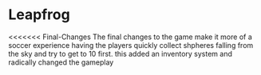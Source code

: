 # Leapfrog

<<<<<<< Final-Changes
The final changes to the game make it more of a soccer experience having the players quickly collect shpheres falling from the sky and try to get to 10 first.
this added an inventory system and radically changed the gameplay
